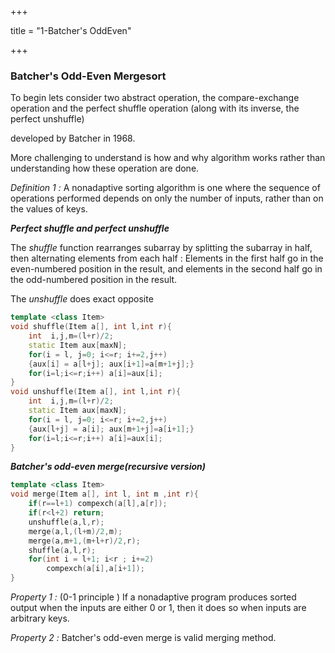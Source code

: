 +++

title = "1-Batcher's OddEven"

+++

### Batcher's Odd-Even Mergesort

To begin lets consider two abstract operation, the compare-exchange operation and the perfect shuffle operation (along with its inverse, the perfect unshuffle)

developed by Batcher in 1968.

More challenging to understand is how and why algorithm works rather than understanding how these operation are done.

*Definition 1 :* A nonadaptive sorting algorithm is one where the sequence of operations performed depends on only the number of inputs, rather than on the values of keys.

***Perfect shuffle and perfect unshuffle***

The *shuffle* function rearranges subarray by splitting the subarray in half, then alternating elements from each half : Elements in the first half go in the even-numbered position in the result, and elements in the second half go in the odd-numbered position in the result.

The *unshuffle* does exact opposite

````c++
template <class Item>
void shuffle(Item a[], int l,int r){
    int  i,j,m=(l+r)/2;
    static Item aux[maxN];
    for(i = l, j=0; i<=r; i+=2,j++)
    {aux[i] = a[l+j]; aux[i+1]=a[m+1+j];}
    for(i=l;i<=r;i++) a[i]=aux[i];
}
void unshuffle(Item a[], int l,int r){
    int  i,j,m=(l+r)/2;
    static Item aux[maxN];
    for(i = l, j=0; i<=r; i+=2,j++)
    {aux[l+j] = a[i]; aux[m+1+j]=a[i+1];}
    for(i=l;i<=r;i++) a[i]=aux[i];
}
````

***Batcher's odd-even merge(recursive version)***

````c++
template <class Item>
void merge(Item a[], int l, int m ,int r){
    if(r==l+1) compexch(a[l],a[r]);
    if(r<l+2) return;
    unshuffle(a,l,r);
    merge(a,l,(l+m)/2,m);
    merge(a,m+1,(m+l+r)/2,r);
    shuffle(a,l,r);
    for(int i = l+1; i<r ; i+=2)
        compexch(a[i],a[i+1]);
}
````

*Property 1 :* (0-1 principle ) If a nonadaptive program produces sorted output when the inputs are either 0 or 1, then it does so when inputs are arbitrary keys.

*Property 2 :* Batcher's odd-even merge is valid merging method.

